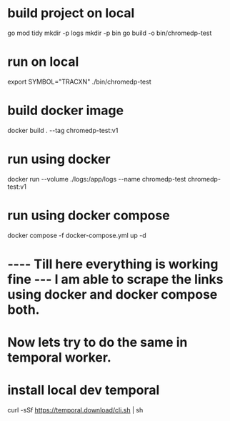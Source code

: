 
# build project on local
go mod tidy
mkdir -p logs
mkdir -p bin
go build -o bin/chromedp-test

# run on local
export SYMBOL="TRACXN"
./bin/chromedp-test

# build docker image
docker build . --tag chromedp-test:v1

# run using docker
docker run  --volume ./logs:/app/logs --name chromedp-test chromedp-test:v1

# run using docker compose 
docker compose -f docker-compose.yml up -d 

# ---- Till here everything is working fine --- I am able to scrape the links using docker and docker compose both.

# Now lets try to do the same in temporal worker.

# install local dev temporal
curl -sSf https://temporal.download/cli.sh | sh

